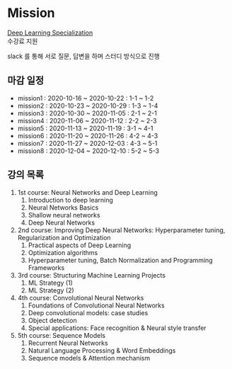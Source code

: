 # Mission

[Deep Learning Specialization](https://www.coursera.org/specializations/deep-learning)  
수강료 지원  

slack 를 통해 서로 질문, 답변을 하며 스터디 방식으로 진행  

## 마감 일정
- mission1 : 2020-10-16 ~ 2020-10-22 : 1-1 ~ 1-2  
- mission2 : 2020-10-23 ~ 2020-10-29 : 1-3 ~ 1-4  
- mission3 : 2020-10-30 ~ 2020-11-05 : 2-1 ~ 2-1  
- mission4 : 2020-11-06 ~ 2020-11-12 : 2-2 ~ 2-3  
- mission5 : 2020-11-13 ~ 2020-11-19 : 3-1 ~ 4-1  
- mission6 : 2020-11-20 ~ 2020-11-26 : 4-2 ~ 4-3  
- mission7 : 2020-11-27 ~ 2020-12-03 : 4-3 ~ 5-1  
- mission8 : 2020-12-04 ~ 2020-12-10 : 5-2 ~ 5-3  

## 강의 목록
1. 1st course: Neural Networks and Deep Learning
    1. Introduction to deep learning
    1. Neural Networks Basics
    1. Shallow neural networks
    1. Deep Neural Networks
1. 2nd course: Improving Deep Neural Networks: Hyperparameter tuning, Regularization and Optimization
    1. Practical aspects of Deep Learning
    1. Optimization algorithms
    1. Hyperparameter tuning, Batch Normalization and Programming Frameworks
1. 3rd course: Structuring Machine Learning Projects
    1. ML Strategy (1)
    1. ML Strategy (2)
1. 4th course: Convolutional Neural Networks
    1. Foundations of Convolutional Neural Networks
    1. Deep convolutional models: case studies
    1. Object detection
    1. Special applications: Face recognition & Neural style transfer
1. 5th course: Sequence Models
    1. Recurrent Neural Networks
    1. Natural Language Processing & Word Embeddings
    1. Sequence models & Attention mechanism


